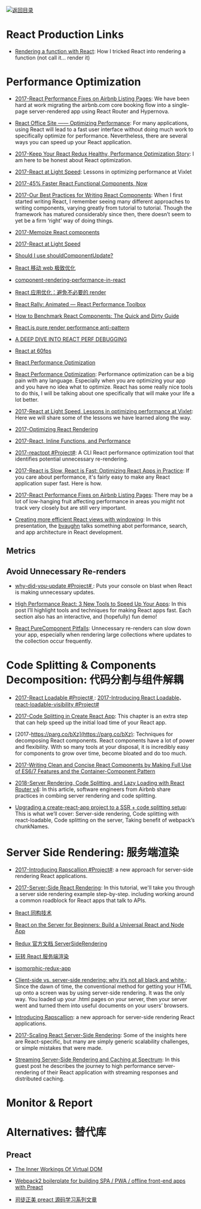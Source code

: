 [![返回目录](https://parg.co/UGo)](https://github.com/wxyyxc1992/Awesome-Links)

# React Production Links

* [Rendering a function with React](https://parg.co/UEv): How I tricked React into rendering a function (not call it… render it)

# Performance Optimization

* [2017-React Performance Fixes on Airbnb Listing Pages](https://parg.co/UpT): We have been hard at work migrating the airbnb.com core booking flow into a single-page server-rendered app using React Router and Hypernova.

* [React Office Site —— Optimizing Performance](https://facebook.github.io/react/docs/optimizing-performance.html): For many applications, using React will lead to a fast user interface without doing much work to specifically optimize for performance. Nevertheless, there are several ways you can speed up your React application.

- [2017-Keep Your React Redux Healthy, Performance Optimization Story](https://parg.co/bCn): I am here to be honest about React optimization.

- [2017-React at Light Speed](https://blog.vixlet.com/react-at-light-speed-78cd172a6411): Lessons in optimizing performance at Vixlet

- [2017-45% Faster React Functional Components, Now](https://parg.co/bMa)

- [2017-Our Best Practices for Writing React Components](https://engineering.musefind.com/our-best-practices-for-writing-react-components-dec3eb5c3fc8#.3kin14vrf): When I first started writing React, I remember seeing many different approaches to writing components, varying greatly from tutorial to tutorial. Though the framework has matured considerably since then, there doesn’t seem to yet be a firm ‘right’ way of doing things.

- [2017-Memoize React components](https://github.com/planttheidea/moize)

- [2017-React at Light Speed](http://6me.us/dx5)

- [Should I use shouldComponentUpdate?](http://jamesknelson.com/should-i-use-shouldcomponentupdate/)

- [React 移动 web 极致优化](https://github.com/lcxfs1991/blog/issues/8?f=tt)

* [component-rendering-performance-in-react](https://medium.com/modus-create-front-end-development/component-rendering-performance-in-react-df859b474adc#.rjjvtwgs8)

* [React 应用优化：避免不必要的 render](http://www.broadview.com.cn/article/77)

* [React Rally: Animated — React Performance Toolbox](http://blog.vjeux.com/2015/javascript/react-rally-animated-react-performance-toolbox.html)

* [How to Benchmark React Components: The Quick and Dirty Guide](https://medium.com/code-life/how-to-benchmark-react-components-the-quick-and-dirty-guide-f595baf1014c#.w1t22c86k)

* [React.js pure render performance anti-pattern](https://medium.com/@esamatti/react-js-pure-render-performance-anti-pattern-fb88c101332f#.b9vwbt1jy)

* [A DEEP DIVE INTO REACT PERF DEBUGGING](http://benchling.engineering/deep-dive-react-perf-debugging/)

* [React at 60fps](https://medium.com/@okonetchnikov/react-at-60fps-4e36b8189a4c#.enqkaabwg)

* [React Performance Optimization](https://medium.com/@nesbtesh/react-performance-optimization-28ec5b61fff3#.lx9g6ewdg)

* [React Performance Optimization](http://6me.us/t73W9): Performance optimization can be a big pain with any language. Especially when you are optimizing your app and you have no idea what to optimize. React has some really nice tools to do this, I will be talking about one specifically that will make your life a lot better.
* [2017-React at Light Speed, Lessons in optimizing performance at Vixlet](https://blog.vixlet.com/react-at-light-speed-78cd172a6411): Here we will share some of the lessons we have learned along the way.

* [2017-Optimizing React Rendering](https://flexport.engineering/optimizing-react-rendering-part-1-9634469dca02)

* [2017-React, Inline Functions, and Performance](https://cdb.reacttraining.com/react-inline-functions-and-performance-bdff784f5578)

- [2017-reactopt #Project#](https://github.com/reactopt/reactopt): A CLI React performance optimization tool that identifies potential unnecessary re-rendering.

- [2017-React is Slow, React is Fast: Optimizing React Apps in Practice](https://parg.co/UZq): If you care about performance, it's fairly easy to make any React application super fast. Here is how.

- [2017-React Performance Fixes on Airbnb Listing Pages](https://parg.co/UpT): There may be a lot of low-hanging fruit affecting performance in areas you might not track very closely but are still very important.

* [Creating more efficient React views with windowing](https://parg.co/UiL): In this presentation, the [bvaughn](https://github.com/bvaughn/) talks something abot performance, search, and app architecture in React development.

## Metrics

## Avoid Unnecessary Re-renders

* [why-did-you-update #Project# ](https://github.com/garbles/why-did-you-update): Puts your console on blast when React is making unnecessary updates.

* [High Performance React: 3 New Tools to Speed Up Your Apps](https://parg.co/b1v): In this post I’ll highlight tools and techniques for making React apps fast. Each section also has an interactive, and (hopefully) fun demo!

* [React PureComponent Pitfalls](https://parg.co/UXA): Unnecessary re-renders can slow down your app, especially when rendering large collections where updates to the collection occur frequently.

# Code Splitting & Components Decomposition: 代码分割与组件解耦

* [2017-React Loadable #Project# ](https://github.com/thejameskyle/react-loadable): [2017-Introducing React Loadable](http://6me.us/mNHi)、[react-loadable-visibility #Project# ](https://github.com/stratiformltd/react-loadable-visibility)

* [2017-Code Splitting in Create React App](http://serverless-stack.com/chapters/code-splitting-in-create-react-app.html): This chapter is an extra step that can help speed up the initial load time of your React app.

* [2017-https://parg.co/bXz](https://parg.co/bXz): Techniques for decomposing React components. React components have a lot of power and flexibility. With so many tools at your disposal, it is incredibly easy for components to grow over time, become bloated and do too much.

* [2017-Writing Clean and Concise React Components by Making Full Use of ES6/7 Features and the Container-Component Pattern](https://parg.co/b1B)

- [2018-Server Rendering, Code Splitting, and Lazy Loading with React Router v4](https://parg.co/UVJ): In this article, software engineers from Airbnb share practices in combing server rendering and code splitting.

* [Upgrading a create-react-app project to a SSR + code splitting setup](https://parg.co/Ukg): This is what we’ll cover: Server-side rendering, Code splitting with react-loadable, Code splitting on the server, Taking benefit of webpack’s chunkNames.

# Server Side Rendering: 服务端渲染

* [2017-Introducing Rapscallion #Project#](http://formidable.com/blog/2017/introducing-rapscallion/): a new approach for server-side rendering React applications.

- [2017-Server-Side React Rendering](https://css-tricks.com/server-side-react-rendering/): In this tutorial, we'll take you through a server side rendering example step-by-step. including working around a common roadblock for React apps that talk to APIs.

* [React 同构技术](https://zhuanlan.zhihu.com/p/21492780)

* [React on the Server for Beginners: Build a Universal React and Node App](https://scotch.io/tutorials/react-on-the-server-for-beginners-build-a-universal-react-and-node-app)

* [Redux 官方文档 ServerSideRendering](http://redux.js.org/docs/recipes/ServerRendering.html)

* [玩转 React 服务端渲染](https://blog.coding.net/blog/React-server-rendering)

* [isomorphic-redux-app](https://github.com/caljrimmer/isomorphic-redux-app)

* [Client-side vs. server-side rendering: why it’s not all black and white.](https://medium.freecodecamp.com/what-exactly-is-client-side-rendering-and-hows-it-different-from-server-side-rendering-bd5c786b340d#.n4zils8st): Since the dawn of time, the conventional method for getting your HTML up onto a screen was by using server-side rendering. It was the only way. You loaded up your .html pages on your server, then your server went and turned them into useful documents on your users’ browsers.

* [Introducing Rapscallion](http://formidable.com/blog/2017/introducing-rapscallion/): a new approach for server-side rendering React applications.

* [2017-Scaling React Server-Side Rendering](http://arkwright.github.io/scaling-react-server-side-rendering.html): Some of the insights here are React-specific, but many are simply generic scalability challenges, or simple mistakes that were made.

* [Streaming Server-Side Rendering and Caching at Spectrum](https://zeit.co/blog/streaming-server-rendering-at-spectrum): In this guest post he describes the journey to high performance server-rendering of their React application with streaming responses and distributed caching.

# Monitor & Report

# Alternatives: 替代库

## Preact

* [The Inner Workings Of Virtual DOM](https://medium.com/@rajaraodv/the-inner-workings-of-virtual-dom-666ee7ad47cf#.or5425hja)

- [Webpack2 boilerplate for building SPA / PWA / offline front-end apps with Preact](https://github.com/lukeed/preact-starter)

- [司徒正美 preact 源码学习系列文章](https://segmentfault.com/a/1190000010336457)
